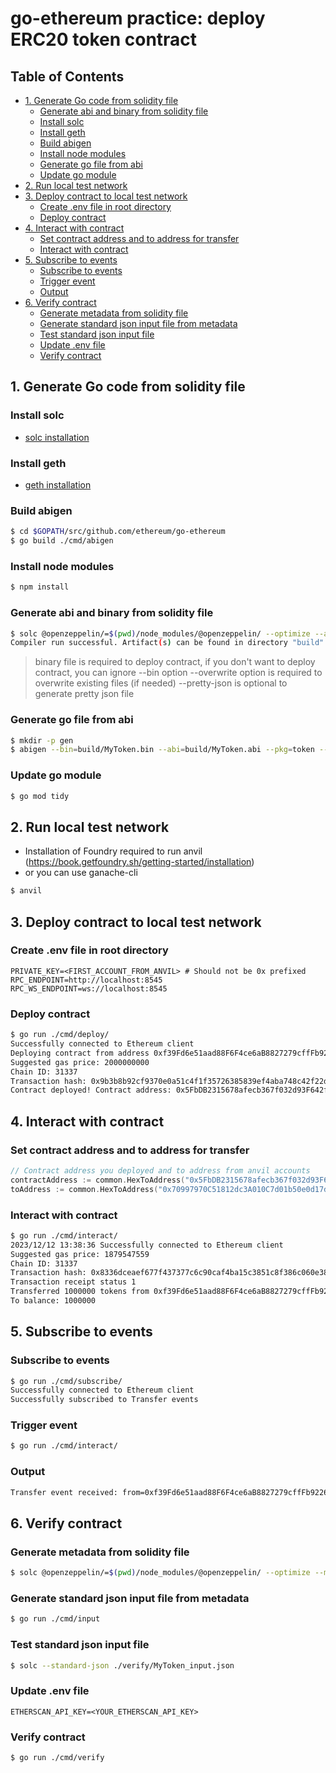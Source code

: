 # go-ethereum practice: deploy ERC20 token contract

## Table of Contents

- [1. Generate Go code from solidity file](#1-generate-go-code-from-solidity-file)
    - [Generate abi and binary from solidity file](#generate-abi-and-binary-from-solidity-file)
    - [Install solc](#install-solc)
    - [Install geth](#install-geth)
    - [Build abigen](#build-abigen)
    - [Install node modules](#install-node-modules)
    - [Generate go file from abi](#generate-go-file-from-abi)
    - [Update go module](#update-go-module)
- [2. Run local test network](#2-run-local-test-network)
- [3. Deploy contract to local test network](#3-deploy-contract-to-local-test-network)
    - [Create .env file in root directory](#create-env-file-in-root-directory)
    - [Deploy contract](#deploy-contract)
- [4. Interact with contract](#4-interact-with-contract)
    - [Set contract address and to address for transfer](#set-contract-address-and-to-address-for-transfer)
    - [Interact with contract](#interact-with-contract)
- [5. Subscribe to events](#5-subscribe-to-events)
    - [Subscribe to events](#subscribe-to-events)
    - [Trigger event](#trigger-event)
    - [Output](#output)
- [6. Verify contract](#6-verify-contract)
    - [Generate metadata from solidity file](#generate-metadata-from-solidity-file)
    - [Generate standard json input file from metadata](#generate-standard-json-input-file-from-metadata)
    - [Test standard json input file](#test-standard-json-input-file)
    - [Update .env file](#update-env-file)
    - [Verify contract](#verify-contract)

## 1. Generate Go code from solidity file

### Install solc

- [solc installation](https://docs.soliditylang.org/en/latest/installing-solidity.html)

### Install geth

- [geth installation](https://geth.ethereum.org/docs/install-and-build/installing-geth)

### Build abigen

```bash
$ cd $GOPATH/src/github.com/ethereum/go-ethereum
$ go build ./cmd/abigen
```

### Install node modules

```bash
$ npm install
```

### Generate abi and binary from solidity file

```bash
$ solc @openzeppelin/=$(pwd)/node_modules/@openzeppelin/ --optimize --abi --bin --pretty-json contracts/MyToken.sol -o build --overwrite
Compiler run successful. Artifact(s) can be found in directory "build".
```

> binary file is required to deploy contract, if you don't want to deploy contract, you can ignore --bin option
> --overwrite option is required to overwrite existing files (if needed)
> --pretty-json is optional to generate pretty json file

### Generate go file from abi

```bash
$ mkdir -p gen
$ abigen --bin=build/MyToken.bin --abi=build/MyToken.abi --pkg=token --out=gen/token.go
```

### Update go module

```bash
$ go mod tidy
```

## 2. Run local test network

- Installation of Foundry required to run anvil (https://book.getfoundry.sh/getting-started/installation)
- or you can use ganache-cli

```bash
$ anvil
```

## 3. Deploy contract to local test network

### Create .env file in root directory

```.env
PRIVATE_KEY=<FIRST_ACCOUNT_FROM_ANVIL> # Should not be 0x prefixed
RPC_ENDPOINT=http://localhost:8545
RPC_WS_ENDPOINT=ws://localhost:8545
```

### Deploy contract

```bash
$ go run ./cmd/deploy/
Successfully connected to Ethereum client
Deploying contract from address 0xf39Fd6e51aad88F6F4ce6aB8827279cffFb92266
Suggested gas price: 2000000000
Chain ID: 31337
Transaction hash: 0x9b3b8b92cf9370e0a51c4f1f35726385839ef4aba748c42f22d7327f00cca5ad
Contract deployed! Contract address: 0x5FbDB2315678afecb367f032d93F642f64180aa3
```

## 4. Interact with contract

### Set contract address and to address for transfer

```go
// Contract address you deployed and to address from anvil accounts
contractAddress := common.HexToAddress("0x5FbDB2315678afecb367f032d93F642f64180aa3")
toAddress := common.HexToAddress("0x70997970C51812dc3A010C7d01b50e0d17dc79C8")
```

### Interact with contract

```bash
$ go run ./cmd/interact/
2023/12/12 13:38:36 Successfully connected to Ethereum client
Suggested gas price: 1879547559
Chain ID: 31337
Transaction hash: 0x8336dceaef677f437377c6c90caf4ba15c3851c8f386c060e386fab5f90df64c
Transaction receipt status 1
Transferred 1000000 tokens from 0xf39Fd6e51aad88F6F4ce6aB8827279cffFb92266 to 0x70997970C51812dc3A010C7d01b50e0d17dc79C8
To balance: 1000000
```

## 5. Subscribe to events

### Subscribe to events

```bash
$ go run ./cmd/subscribe/
Successfully connected to Ethereum client
Successfully subscribed to Transfer events
```

### Trigger event

```bash
$ go run ./cmd/interact/
```

### Output

```bash
Transfer event received: from=0xf39Fd6e51aad88F6F4ce6aB8827279cffFb92266 to=0x70997970C51812dc3A010C7d01b50e0d17dc79C8 value=1000000
```

## 6. Verify contract

### Generate metadata from solidity file

```bash
$ solc @openzeppelin/=$(pwd)/node_modules/@openzeppelin/ --optimize --metadata --metadata-literal contracts/MyToken.sol -o build
```

### Generate standard json input file from metadata
    
```bash
$ go run ./cmd/input
```

### Test standard json input file
    
```bash
$ solc --standard-json ./verify/MyToken_input.json
```

### Update .env file

```.env
ETHERSCAN_API_KEY=<YOUR_ETHERSCAN_API_KEY>
```

### Verify contract

```bash
$ go run ./cmd/verify
```